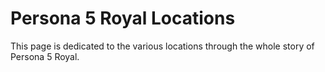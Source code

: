 # Persona 5 Royal Locations
This page is dedicated to the various locations through the whole story of Persona 5 Royal.